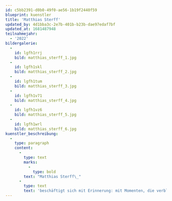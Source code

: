```yaml
---
id: c5bb2391-d0b0-49f0-ae56-1b19f2440f59
blueprint: kuenstler
title: 'Matthias Sterff'
updated_by: 4d1bba3c-2e7b-401b-b23b-dae97edaf7bf
updated_at: 1681487948
teilnahmejahr:
  - '2022'
bildergalerie:
  -
    id: lgfh1rrj
    bild: matthias_sterff_1.jpg
  -
    id: lgfh1skl
    bild: matthias_sterff_2.jpg
  -
    id: lgfh1tum
    bild: matthias_sterff_3.jpg
  -
    id: lgfh1v71
    bild: matthias_sterff_4.jpg
  -
    id: lgfh1vz6
    bild: matthias_sterff_5.jpg
  -
    id: lgfh1wrl
    bild: matthias_sterff_6.jpg
kuenstler_beschreibung:
  -
    type: paragraph
    content:
      -
        type: text
        marks:
          -
            type: bold
        text: "Matthias Sterff\_"
      -
        type: text
        text: 'beschäftigt sich mit Erinnerung: mit Momenten, die verblassen und verschwimmen. Er arbeitet in dem Medium Monotypie – einem schnellen, experimentellen Prozess. Die Farben auf der Druckplatte vermischen sich und für die Gestaltung gibt es nur ein kleines Zeitfenster. So spiegelt dieses assoziative, irreversible Arbeiten die Natur der Gedanken.'
---
```

